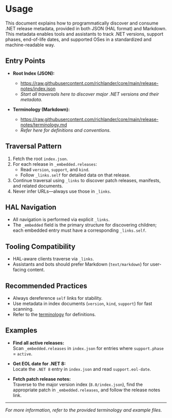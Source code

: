# Usage

This document explains how to programmatically discover and consume .NET release metadata, provided in both JSON (HAL format) and Markdown. This metadata enables tools and assistants to track .NET versions, support phases, end-of-life dates, and supported OSes in a standardized and machine-readable way.

## Entry Points

- **Root Index (JSON):**
  - https://raw.githubusercontent.com/richlander/core/main/release-notes/index.json
  - *Start all traversals here to discover major .NET versions and their metadata.*

- **Terminology (Markdown):**
  - https://raw.githubusercontent.com/richlander/core/main/release-notes/terminology.md
  - *Refer here for definitions and conventions.*

## Traversal Pattern

1. Fetch the root `index.json`.
2. For each release in `_embedded.releases`:
   - Read `version`, `support`, and `kind`.
   - Follow `_links.self` for detailed data on that release.
3. Continue traversal using `_links` to discover patch releases, manifests, and related documents.
4. Never infer URLs—always use those in `_links`.

## HAL Navigation

- All navigation is performed via explicit `_links`.
- The `_embedded` field is the primary structure for discovering children; each embedded entry must have a corresponding `_links.self`.

## Tooling Compatibility

- HAL-aware clients traverse via `_links`.
- Assistants and bots should prefer Markdown (`text/markdown`) for user-facing content.

## Recommended Practices

- Always dereference `self` links for stability.
- Use metadata in index documents (`version`, `kind`, `support`) for fast scanning.
- Refer to the [terminology](https://raw.githubusercontent.com/richlander/core/main/release-notes/terminology.md) for definitions.

## Examples

- **Find all active releases:**  
  Scan `_embedded.releases` in `index.json` for entries where `support.phase` = `active`.

- **Get EOL date for .NET 8:**  
  Locate the `.NET 8` entry in `index.json` and read `support.eol-date`.

- **Fetch patch release notes:**  
  Traverse to the major version index (`8.0/index.json`), find the appropriate patch in `_embedded.releases`, and follow the release notes link.

---

*For more information, refer to the provided terminology and example files.*